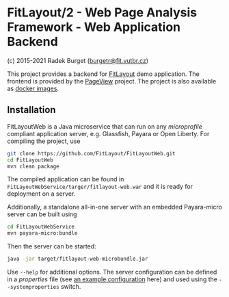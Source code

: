 # FitLayout/2 - Web Page Analysis Framework - Web Application Backend
(c) 2015-2021 Radek Burget (burgetr@fit.vutbr.cz)

This project provides a backend for [FitLayout](https://github.com/FitLayout/FitLayout) demo application. The frontend is provided by the [PageView](https://github.com/FitLayout/PageView) project. The project is also available as [docker images](https://github.com/FitLayout/docker-images). 

## Installation

FitLayoutWeb is a Java microservice that can run on any *microprofile* compliant application server, e.g. Glassfish, Payara or Open Liberty. For compiling the project, use

```bash
git clone https://github.com/FitLayout/FitLayoutWeb.git
cd FitLayoutWeb
mvn clean package
```

The compiled application can be found in `FitLayoutWebService/targer/fitlayout-web.war` and it is ready for deployment on a server.

Additionally, a standalone all-in-one server with an embedded Payara-micro server can be built using

```bash
cd FitLayoutWebService
mvn payara-micro:bundle
```

Then the server can be started:

```bash
java -jar target/fitlayout-web-microbundle.jar
```

Use ``--help`` for additional options. The server configuration can be defined in a *properties* file (see [an example configuration](https://github.com/FitLayout/FitLayoutWeb/blob/main/FitLayoutWebService/src/main/resources/META-INF/microprofile-config-single.properties) here) and used using the `--systemproperties` switch.
